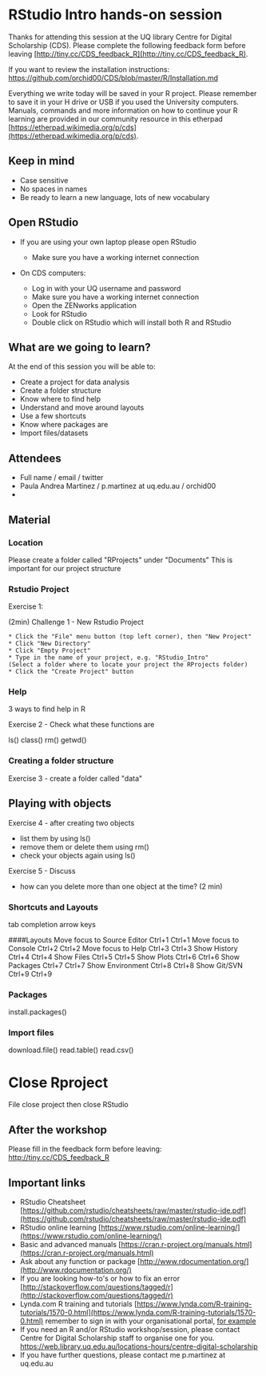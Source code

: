 # RStudio Intro hands-on session

Thanks for attending this session at the UQ library Centre for Digital Scholarship (CDS). Please complete the following feedback form before leaving [http://tiny.cc/CDS_feedback_R](http://tiny.cc/CDS_feedback_R).

If you want to review the installation instructions: https://github.com/orchid00/CDS/blob/master/R/Installation.md

Everything we write today will be saved in your R project. Please remember to save it in your H drive or USB if you used the University computers.
Manuals, commands and more information on how to continue your R learning are provided in our community resource in this etherpad [https://etherpad.wikimedia.org/p/cds](https://etherpad.wikimedia.org/p/cds).

## Keep in mind

* Case sensitive
* No spaces in names
* Be ready to learn a new language, lots of new vocabulary

## Open RStudio

* If you are using your own laptop please open RStudio
  * Make sure you have a working internet connection

* On CDS computers:
  * Log in with your UQ username and password
  * Make sure you have a working internet connection
  * Open the ZENworks application
  * Look for RStudio
  * Double click on RStudio which will install both R and RStudio 

## What are we going to learn?

At the end of this session you will be able to:

   * Create a project for data analysis
   * Create a folder structure
   * Know where to find help
   * Understand and move around layouts 
   * Use a few shortcuts
   * Know where packages are
   * Import files/datasets
   
## Attendees   

* Full name / email / twitter 
* Paula Andrea Martinez / p.martinez at uq.edu.au / orchid00
* 


## Material

### Location
Please create a folder called "RProjects" under "Documents"
This is important for our project structure

### Rstudio Project
Exercise 1:
 
(2min) Challenge 1 - New Rstudio Project

    * Click the "File" menu button (top left corner), then "New Project"
    * Click "New Directory"
    * Click "Empty Project"
    * Type in the name of your project, e.g. "RStudio_Intro" 
    (Select a folder where to locate your project the RProjects folder)
    * Click the "Create Project" button

### Help
3 ways to find help in R

Exercise 2 - Check what these functions are

ls()
class()
rm()
getwd()

### Creating a folder structure


Exercise 3 - create a folder called "data"


## Playing with objects


Exercise 4 - after creating two objects
- list them by using ls()
- remove them or delete them using rm()
- check your objects again using ls()


Exercise 5 - Discuss 
- how can you delete more than one object at the time? (2 min)



### Shortcuts and Layouts

tab completion
arrow keys

####Layouts
    Move focus to Source Editor Ctrl+1 Ctrl+1
    Move focus to Console Ctrl+2 Ctrl+2
    Move focus to Help Ctrl+3 Ctrl+3
    Show History Ctrl+4 Ctrl+4
    Show Files Ctrl+5 Ctrl+5
    Show Plots Ctrl+6 Ctrl+6
    Show Packages Ctrl+7 Ctrl+7
    Show Environment Ctrl+8 Ctrl+8
    Show Git/SVN Ctrl+9 Ctrl+9


### Packages

install.packages()


### Import files

download.file()
read.table()
read.csv()


# Close Rproject

File
close project
then close RStudio


## After the workshop

Please fill in the feedback form before leaving: http://tiny.cc/CDS_feedback_R

## Important links
* RStudio Cheatsheet [https://github.com/rstudio/cheatsheets/raw/master/rstudio-ide.pdf](https://github.com/rstudio/cheatsheets/raw/master/rstudio-ide.pdf)
* RStudio online learning [https://www.rstudio.com/online-learning/](https://www.rstudio.com/online-learning/)
* Basic and advanced manuals [https://cran.r-project.org/manuals.html](https://cran.r-project.org/manuals.html)
* Ask about any function or package [http://www.rdocumentation.org/](http://www.rdocumentation.org/)
* If you are looking how-to's or how to fix an error [http://stackoverflow.com/questions/tagged/r](http://stackoverflow.com/questions/tagged/r) 
* Lynda.com R training and tutorials [https://www.lynda.com/R-training-tutorials/1570-0.html](https://www.lynda.com/R-training-tutorials/1570-0.html) remember to sign in with your organisational portal, [for example](https://web.library.uq.edu.au/library-services/training/lyndacom-online-courses)
* If you need an R and/or RStudio workshop/session, please contact Centre for Digital Scholarship staff to organise one for you. https://web.library.uq.edu.au/locations-hours/centre-digital-scholarship
* If you have further questions, please contact me p.martinez at uq.edu.au 
